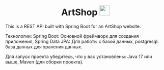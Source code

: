 <h1 align="center"> ArtShop
<img src="https://github.com/blackcater/blackcater/raw/main/images/Hi.gif" height="32"/></h1>
This is a REST API built with Spring Boot for an ArtShop website.

   Технологии: 
Spring Boot: Основной фреймворк для создания приложения,
Spring Data JPA: Для работы с базой данных,
postgresql: база данных для хранения данных.

  Для запуск проекта
убедитесь, что у вас установлены:
Java 17 или выше, 
Maven (для сборки проекта).
